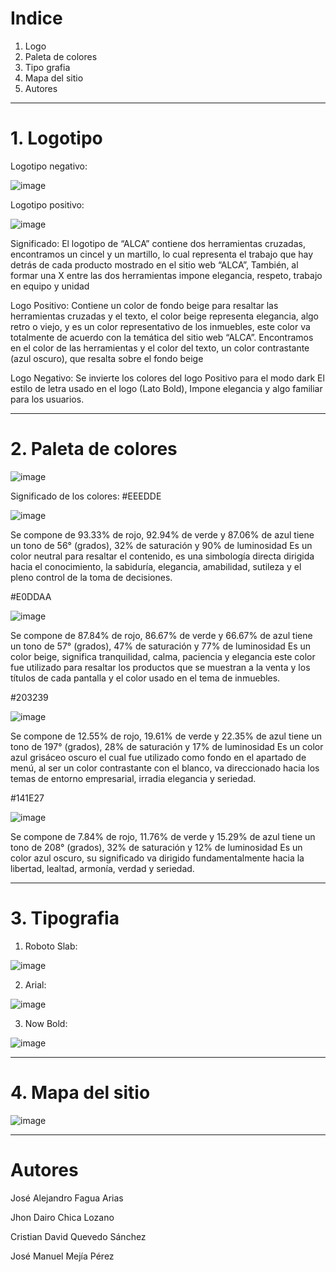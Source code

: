 #  Indice
1. Logo
2. Paleta de colores
3. Tipo grafia
4.  Mapa del sitio
5.  Autores
----------------------------
# 1. Logotipo
Logotipo negativo:

![image](https://user-images.githubusercontent.com/104088115/165204530-8c0b10f1-15b0-461f-9083-ed0ba25b4052.png)

Logotipo positivo:

![image](https://user-images.githubusercontent.com/104088115/165204593-a195e092-2b23-42f0-8617-355915920185.png)

Significado:
El logotipo de “ALCA” contiene dos herramientas cruzadas, encontramos un cincel y un martillo, lo cual  representa el trabajo que hay detrás de cada producto mostrado en el sitio web “ALCA”, También, al formar una  X entre las dos herramientas impone elegancia, respeto, trabajo en equipo y unidad

Logo Positivo: Contiene un color de fondo beige para resaltar las herramientas cruzadas y el texto, el color beige representa elegancia, algo retro o viejo, y es un color representativo de los inmuebles, este color va totalmente de acuerdo con la temática del sitio web “ALCA”. Encontramos en el color de las herramientas y el color del texto, un color contrastante (azul oscuro), que resalta sobre el fondo beige

Logo Negativo: Se invierte los colores del logo Positivo para el modo dark
El estilo de letra usado en el logo (Lato Bold), Impone elegancia y  algo familiar para los usuarios.

---------------------------------------------------------------------------------------------------------------
# 2. Paleta de colores
![image](https://user-images.githubusercontent.com/104088115/165205518-bb7829d1-595e-44d6-93ac-d3b15a4f8539.png)

Significado de los colores:
#EEEDDE

![image](https://user-images.githubusercontent.com/104088115/165205701-97cdca23-e60f-4540-a3f8-0fe56a79f3e0.png)


Se compone de 93.33% de rojo, 92.94% de verde y 87.06% de azul tiene un tono de 56° (grados), 32% de saturación y 90% de luminosidad
Es un color neutral para resaltar el contenido, es una simbología directa dirigida hacia el conocimiento, la sabiduría, elegancia, amabilidad, sutileza y el pleno control de la toma de decisiones.

#E0DDAA

![image](https://user-images.githubusercontent.com/104088115/165205939-612eace9-6901-4e93-a5dd-f71d390cfcd1.png)


Se compone de 87.84% de rojo, 86.67% de verde y 66.67% de azul tiene un tono de 57° (grados), 47% de saturación y 77% de luminosidad
Es un color beige, significa tranquilidad, calma, paciencia y elegancia este color fue utilizado para resaltar los productos que se muestran a la venta y los títulos de cada pantalla y el color usado en el tema de inmuebles.

#203239

![image](https://user-images.githubusercontent.com/104088115/165206163-d41f88d2-f5fb-49dc-b24d-a75351ec4533.png)


 Se compone de 12.55% de rojo, 19.61% de verde y 22.35% de azul tiene un tono de 197° (grados), 28% de saturación y 17% de luminosidad
Es un color azul grisáceo oscuro el cual fue utilizado como fondo en el apartado de menú, al ser un color contrastante con el blanco, va direccionado hacia los temas de entorno empresarial, irradia elegancia y seriedad.

#141E27

![image](https://user-images.githubusercontent.com/104088115/165206219-690a8ed8-4467-4645-93f4-7f33ec3dfdee.png)


Se compone de 7.84% de rojo, 11.76% de verde y 15.29% de azul tiene un tono de 208° (grados), 32% de saturación y 12% de luminosidad
Es un color azul oscuro, su significado va dirigido fundamentalmente hacia la libertad, lealtad, armonía, verdad y seriedad.

--------------------------------------------------------------------------------------------------------------------------------
# 3. Tipografia
1. Roboto Slab:

![image](https://user-images.githubusercontent.com/104088115/165207828-744a1829-d64c-4ebe-9dc3-e7a212ba1d1f.png)


2. Arial:

![image](https://user-images.githubusercontent.com/104088115/165207860-59e88e29-672d-4e76-ae78-269a809b37e4.png)


3.  Now Bold:

![image](https://user-images.githubusercontent.com/104088115/165208000-99ab3b60-2457-4409-9ac3-d193ea078fcc.png)

-------------------------------------------------------------------------------------------------------------------
# 4. Mapa del sitio
![image](https://user-images.githubusercontent.com/104088115/165208158-b0bde3a0-1798-47f1-8e3e-ec0ecf0aaf13.png)

--------------------------------------------------------------------------------------------------------------------

# Autores

José Alejandro Fagua Arias

Jhon Dairo Chica Lozano

Cristian David Quevedo Sánchez  

José Manuel Mejía Pérez


